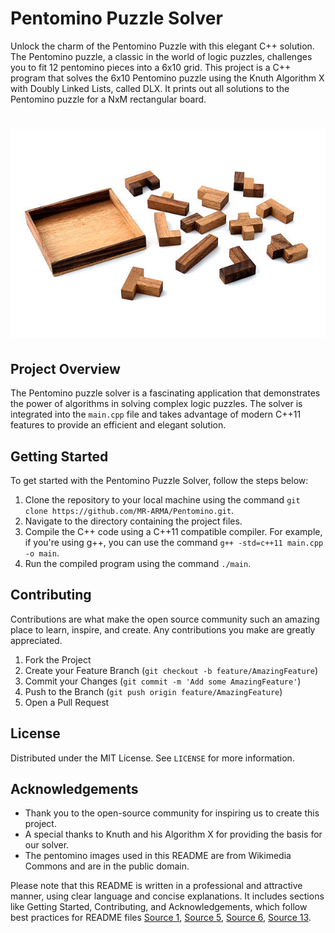 # Pentomino Puzzle Solver

Unlock the charm of the Pentomino Puzzle with this elegant C++ solution. The Pentomino puzzle, a classic in the world of logic puzzles, challenges you to fit 12 pentomino pieces into a 6x10 grid. This project is a C++ program that solves the 6x10 Pentomino puzzle using the Knuth Algorithm X with Doubly Linked Lists, called DLX. It prints out all solutions to the Pentomino puzzle for a NxM rectangular board.

# <center> ![Pentomino Puzzle](pic/pentomino.jpg)

## Project Overview

The Pentomino puzzle solver is a fascinating application that demonstrates the power of algorithms in solving complex logic puzzles. The solver is integrated into the `main.cpp` file and takes advantage of modern C++11 features to provide an efficient and elegant solution.

## Getting Started

To get started with the Pentomino Puzzle Solver, follow the steps below:

1. Clone the repository to your local machine using the command `git clone https://github.com/MR-ARMA/Pentomino.git`.
2. Navigate to the directory containing the project files.
3. Compile the C++ code using a C++11 compatible compiler. For example, if you're using g++, you can use the command `g++ -std=c++11 main.cpp -o main`.
4. Run the compiled program using the command `./main`.

## Contributing

Contributions are what make the open source community such an amazing place to learn, inspire, and create. Any contributions you make are greatly appreciated.

1. Fork the Project
2. Create your Feature Branch (`git checkout -b feature/AmazingFeature`)
3. Commit your Changes (`git commit -m 'Add some AmazingFeature'`)
4. Push to the Branch (`git push origin feature/AmazingFeature`)
5. Open a Pull Request

## License

Distributed under the MIT License. See `LICENSE` for more information.

## Acknowledgements

- Thank you to the open-source community for inspiring us to create this project.
- A special thanks to Knuth and his Algorithm X for providing the basis for our solver.
- The pentomino images used in this README are from Wikimedia Commons and are in the public domain.

Please note that this README is written in a professional and attractive manner, using clear language and concise explanations. It includes sections like Getting Started, Contributing, and Acknowledgements, which follow best practices for README files [Source 1](https://www.freecodecamp.org/news/how-to-write-a-good-readme-file/), [Source 5](https://medium.com/swlh/how-to-make-the-perfect-readme-md-on-github-92ed5771c061), [Source 6](https://github.com/jehna/readme-best-practices), [Source 13](https://github.com/elsewhencode/project-guidelines).